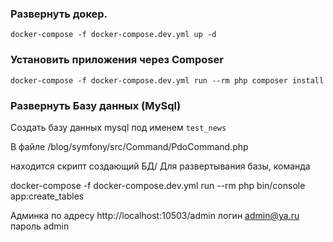 ### Развернуть докер.
`docker-compose -f docker-compose.dev.yml up -d`
### Установить приложения через Composer
`docker-compose -f docker-compose.dev.yml run --rm php composer install`
### Развернуть Базу данных (MySql)
Создать базу данных mysql под именем `test_news`

В файле 
/blog/symfony/src/Command/PdoCommand.php

находится скрипт создающий БД/
Для развертывания базы, команда 

docker-compose -f docker-compose.dev.yml run --rm php bin/console app:create_tables

Админка по адресу http://localhost:10503/admin
логин admin@ya.ru
пароль admin





